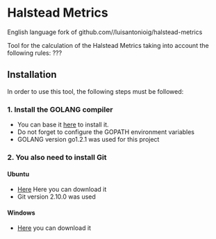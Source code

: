 # Halstead Metrics

English language fork of   github.com//luisantonioig/halstead-metrics

Tool for the calculation of the Halstead Metrics taking into account the following rules:
???

## Installation

In order to use this tool, the following steps must be followed:

### 1. Install the GOLANG compiler
- You can base it [here](https://golang.org/doc/installs) to install it.
- Do not forget to configure the GOPATH environment variables
- GOLANG version go1.2.1 was used for this project

### 2. You also need to install Git

#### Ubuntu
- [Here](https://golang.org/doc/installs) Here you can download it
- Git version 2.10.0 was used

#### Windows
- [Here](https://git-scm.com/download/win) you can download it
